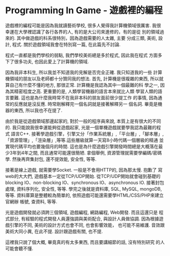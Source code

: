# Programming In Game - 遊戲裡的編程

遊戲裡的編程可能是因為我就讀藝術學校, 很多人覺得我計算機領域很厲害. 
我很幸運在大學裡認識了各行各界的人, 有的是大公司來進修的，有的是從
別的領域過來的. 其中做遊戲的科系很特別，因為遊戲需要的人太雜, 主要
分成三類, 美術, 設計, 程式. 關於遊戲領域我會在特別寫一篇, 在此篇先不討論.

程式一直都是我們學校的弱點, 我們學校美術總是多於程式, 因此我在程式
方面多下了很多功夫, 也因此愛上了計算機的領域.

因為我非本科生, 所以我並不知道我的見解是否完全正確. 我只知道我的一些
計算機領域的朋友以及老師都十分贊同我的想法. 首先, 計算機是很複雜的東西, 
所以就算自己有什麼不懂的地方, 那很正常. 計算機是我認為其中一個最難的科
學之一, 因為其精密程度之高. 更重要的是, 人類學習機器的語言本來就比人類
學習人類的語言要難. 這也是為什麼我時常不在我非本科的朋友面前很少提工作
的事情, 因為通常的反應就是沒反應. 時常剛解釋完一個名詞就是接著解釋另一
個名詞. 畢竟是機器的東西, 所以我也不在提了.

由於我是從遊戲領域那邊起家的, 對於一般的程序員來說, 本質上是有很大的不同的. 
我只能說我很幸運能夠從遊戲起家, 光是一個單機遊戲就要學我認為最難的程式
語言C++. 接著學遊戲引擎，引擎又分「作業系統層」,「平台層」,「腳本層」,
「資源管理」,「渲染層」,等等.這些層級就算一天寫8小時代碼一個層級的精通
並實現代碼平均也要幾個月的時間. 這也是為什麼遊戲引擎開發時間總是大概落在最
少3年到4年之間, 而且通常可能還很簡陋. 拿個舉例, 資源管理就需要學編碼/密碼學. 
然後再齊集封包, 還不提效能, 安全性, 等等.

接著是線上遊戲, 就需要學Socket. 一般是不會用HTTP的, 因為那太慢. 抱歉了
寫web的大大們, 遊戲基本一定從TCP/UDP開始. 從TCP/UDP開始就會碰到基礎的
blocking IO、non-blocking IO、synchronous IO、asynchronous IO. 接著封包處理, 
資料序列化, 安全性, 等等. 學完之後就是資料庫, SQL, MySQL, mongoDB, 等等. 
資料庫算是整體較為簡單的, 依照遊戲可能還需要學HTML/CSS/PHP來建立官網辦
帳號, 查資料, 等等.

光是遊戲開發就必須跨三個領域, 遊戲編程, 網路編程, Web開發. 而且這還只是
程式部分, 有經驗的程式開發人員還強調與美術配合, 與設計人員做協調. 
因為根據遊戲引擎的不同, 美術的設計方式也會不同, 也會影響效能，
也可能不易維護. 音效跟美術大同小異, 在此不提. 設計跟遊戲有關, 也不提.

這裡我只說了個大概, 畢竟真的有太多東西, 而且要講細節的話, 沒有特別研究
的人可能會聽不懂.
